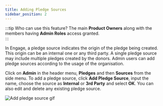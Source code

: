 ```yaml
---
title: Adding Pledge Sources
sidebar_position: 2
---
```


:::tip Who can use this feature?
The main **Product Owners** along with the members having **Admin Roles** access granted.  
:::

In Engage, a pledge source indicates the origin of the pledge being created. This origin can be an internal one or any third party. A single pledge source may include multiple pledges created by the donors. Admin users can add pledge sources according to the usage of the organisation.

Click on **Admin** in the header menu, **Pledges** and then **Sources** from the side menu. To add a pledge source, click **Add Pledge Source**, input the name, choose the source as **Internal** or **3rd Party** and select **OK**. You can also edit and delete any existing pledge source.

![Add pledge source gif](./add-pledge-source.gif)
